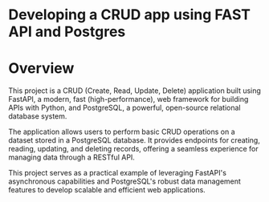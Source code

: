 # Developing a CRUD app using FAST API and Postgres

# Overview

This project is a CRUD (Create, Read, Update, Delete) application built using FastAPI, a modern, fast (high-performance), web framework for building APIs with Python, and PostgreSQL, a powerful, open-source relational database system.

The application allows users to perform basic CRUD operations on a dataset stored in a PostgreSQL database. It provides endpoints for creating, reading, updating, and deleting records, offering a seamless experience for managing data through a RESTful API.

This project serves as a practical example of leveraging FastAPI's asynchronous capabilities and PostgreSQL's robust data management features to develop scalable and efficient web applications.




